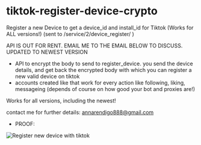 # tiktok-register-device-crypto
Register a new Device to get a device_id and install_id for Tiktok (Works for ALL versions!) (sent to /service/2/device_register/ )

API IS OUT FOR RENT. EMAIL ME TO THE EMAIL BELOW TO DISCUSS.
UPDATED TO NEWEST VERSION
- API to encrypt the body to send to register_device. you send the device details, and get back the encrypted body with which you can register a new valid device on tiktok
- accounts created like that work for every action like following, liking, messageing (depends of course on how good your bot and proxies are!)

Works for all versions, including the newest!

contact me for further details: annarendigo888@gmail.com

- PROOF: 

![Register new device with tiktok](https://i.imgur.com/jncC7p9.png)



